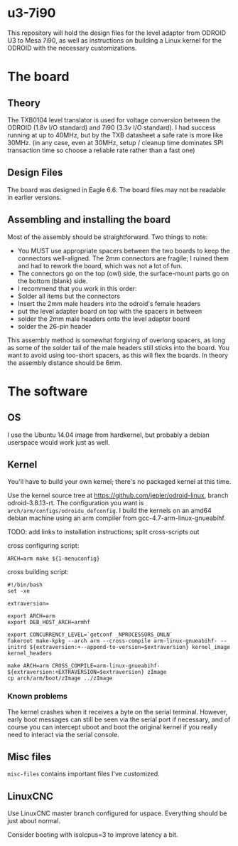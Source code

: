 # u3-7i90

This repository will hold the design files for the level adaptor from ODROID U3 to Mesa 7i90, as well as instructions on building a Linux kernel for the ODROID with the necessary customizations.

# The board

## Theory

The TXB0104 level translator is used for voltage conversion between the ODROID (1.8v I/O standard) and 7i90 (3.3v I/O standard).  I had success running at up to 40MHz, but by the TXB datasheet a safe rate is more like 30MHz.  (in any case, even at 30MHz, setup / cleanup time dominates SPI transaction time so choose a reliable rate rather than a fast one)

## Design Files

The board was designed in Eagle 6.6.  The board files may not be readable in earlier versions.

## Assembling and installing the board

Most of the assembly should be straightforward.  Two things to note:

 * You MUST use appropriate spacers between the two boards to keep the connectors well-aligned.  The 2mm connectors are fragile; I ruined them and had to rework the board, which was not a lot of fun.
 * The connectors go on the top (owl) side, the surface-mount parts go on the bottom (blank) side.
 * I recommend that you work in this order:
  * Solder all items but the connectors
  * Insert the 2mm male headers into the odroid's female headers
  * put the level adapter board on top with the spacers in between
  * solder the 2mm male headers onto the level adapter board
  * solder the 26-pin header

This assembly method is somewhat forgiving of overlong spacers, as long as some of the solder tail of the male headers still sticks into the board.  You want to avoid using too-short spacers, as this will flex the boards.  In theory the assembly distance should be 6mm.

# The software 
## OS
I use the Ubuntu 14.04 image from hardkernel, but probably a debian userspace would work just as well.

## Kernel

You'll have to build your own kernel; there's no packaged kernel at this time.

Use the kernel source tree at https://github.com/jepler/odroid-linux, branch odroid-3.8.13-rt.  The configuration you want is `arch/arm/configs/odroidu_defconfig`.  I build the kernels on an amd64 debian machine using an arm compiler from gcc-4.7-arm-linux-gnueabihf.

TODO: add links to installation instructions; split cross-scripts out 

cross configuring script:

```
ARCH=arm make ${1-menuconfig}
```

cross building script:

```
#!/bin/bash
set -xe

extraversion=

export ARCH=arm
export DEB_HOST_ARCH=armhf

export CONCURRENCY_LEVEL=`getconf _NPROCESSORS_ONLN`
fakeroot make-kpkg --arch arm --cross-compile arm-linux-gnueabihf- --initrd ${extraversion:+--append-to-version=$extraversion} kernel_image kernel_headers

make ARCH=arm CROSS_COMPILE=arm-linux-gnueabihf- ${extraversion:+EXTRAVERSION=$extraversion} zImage
cp arch/arm/boot/zImage ../zImage
```

### Known problems

The kernel crashes when it receives a byte on the serial terminal.  However,
early boot messages can still be seen via the serial port if necessary, and
of course you can intercept uboot and boot the original kernel if you really
need to interact via the serial console.

## Misc files

`misc-files` contains important files I've customized.

## LinuxCNC

Use LinuxCNC master branch configured for uspace.  Everything should be just
about normal.

Consider booting with isolcpus=3 to improve latency a bit.
